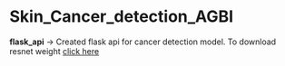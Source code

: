 # Skin_Cancer_detection_AGBI

**flask_api** -> Created flask api for cancer detection model. To download resnet weight [click here](https://drive.google.com/file/d/152UqL62m27_xgEudL9fSnd1_YegT5YEG/view?usp=sharing)
